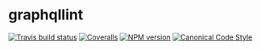 # graphqllint

[![Travis build status](http://img.shields.io/travis/gajus/graphqllint/master.svg?style=flat-square)](https://travis-ci.org/gajus/graphqllint)
[![Coveralls](https://img.shields.io/coveralls/gajus/graphqllint.svg?style=flat-square)](https://coveralls.io/github/gajus/graphqllint)
[![NPM version](http://img.shields.io/npm/v/graphqllint.svg?style=flat-square)](https://www.npmjs.org/package/graphqllint)
[![Canonical Code Style](https://img.shields.io/badge/code%20style-canonical-blue.svg?style=flat-square)](https://github.com/gajus/canonical)
